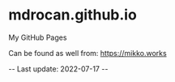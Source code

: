 # mdrocan.github.io

My GitHub Pages

Can be found as well from: <https://mikko.works>

-- Last update: 2022-07-17 --
